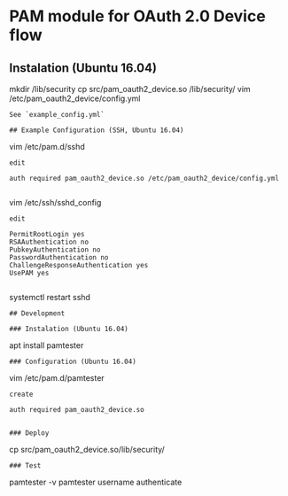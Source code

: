 # PAM module for OAuth 2.0 Device flow 

## Instalation (Ubuntu 16.04)
mkdir /lib/security
cp src/pam_oauth2_device.so /lib/security/
vim /etc/pam_oauth2_device/config.yml
```
See `example_config.yml`

## Example Configuration (SSH, Ubuntu 16.04)
```
vim /etc/pam.d/sshd
```
edit
```
    auth required pam_oauth2_device.so /etc/pam_oauth2_device/config.yml
```
```
vim /etc/ssh/sshd_config
```
edit
```
    PermitRootLogin yes
    RSAAuthentication no
    PubkeyAuthentication no
    PasswordAuthentication no
    ChallengeResponseAuthentication yes
    UsePAM yes
```
```
systemctl restart sshd
```
## Development

### Instalation (Ubuntu 16.04)
```
apt install pamtester
```
### Configuration (Ubuntu 16.04)
```
vim /etc/pam.d/pamtester
```
create
```
    auth required pam_oauth2_device.so
```

### Deploy
```
cp src/pam_oauth2_device.so/lib/security/
```
### Test
```
pamtester -v pamtester username authenticate
```
